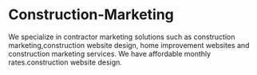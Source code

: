 # Construction-Marketing
We specialize in contractor marketing solutions such as construction marketing,construction website design, home   improvement websites and construction marketing services. We have affordable monthly rates.construction website design.
